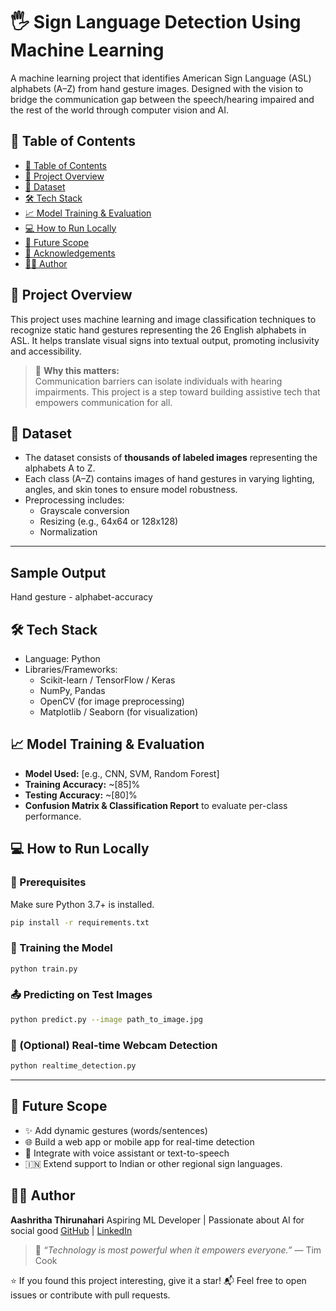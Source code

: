 # 🖐️ Sign Language Detection Using Machine Learning
A machine learning project that identifies American Sign Language (ASL) alphabets (A–Z) from hand gesture images. Designed with the vision to bridge the communication gap between the speech/hearing impaired and the rest of the world through computer vision and AI.

## 📌 Table of Contents

- [📌 Table of Contents](#-table-of-contents)
- [🚀 Project Overview](#-project-overview)
- [📂 Dataset](#-dataset)
- [🛠️ Tech Stack](#️-tech-stack)
- [📈 Model Training & Evaluation](#-model-training--evaluation)
- [💻 How to Run Locally](#-how-to-run-locally)
- [🧠 Future Scope](#-future-scope)
- [🙌 Acknowledgements](#-acknowledgements)
- [👩‍💻 Author](#-author)

## 🚀 Project Overview

This project uses machine learning and image classification techniques to recognize static hand gestures representing the 26 English alphabets in ASL. It helps translate visual signs into textual output, promoting inclusivity and accessibility.

> 🧠 **Why this matters:**  
> Communication barriers can isolate individuals with hearing impairments. This project is a step toward building assistive tech that empowers communication for all.

## 📂 Dataset

- The dataset consists of **thousands of labeled images** representing the alphabets A to Z.
- Each class (A–Z) contains images of hand gestures in varying lighting, angles, and skin tones to ensure model robustness.
- Preprocessing includes:
  - Grayscale conversion
  - Resizing (e.g., 64x64 or 128x128)
  - Normalization
---

##  Sample Output

Hand gesture - alphabet-accuracy

## 🛠️ Tech Stack

- Language: Python  
- Libraries/Frameworks:
  - Scikit-learn / TensorFlow / Keras  
  - NumPy, Pandas  
  - OpenCV (for image preprocessing)  
  - Matplotlib / Seaborn (for visualization)  

## 📈 Model Training & Evaluation

- **Model Used:** [e.g., CNN, SVM, Random Forest]  
- **Training Accuracy:** ~[85]%  
- **Testing Accuracy:** ~[80]%  
- **Confusion Matrix & Classification Report** to evaluate per-class performance.

## 💻 How to Run Locally

### 🔧 Prerequisites

Make sure Python 3.7+ is installed.

```bash
pip install -r requirements.txt
````

### 🚦 Training the Model

```bash
python train.py
```

### 📤 Predicting on Test Images

```bash
python predict.py --image path_to_image.jpg
```

### 🎥 (Optional) Real-time Webcam Detection

```bash
python realtime_detection.py
```

---

## 🧠 Future Scope

* ✨ Add dynamic gestures (words/sentences)
* 🌐 Build a web app or mobile app for real-time detection
* 📱 Integrate with voice assistant or text-to-speech
* 🇮🇳 Extend support to Indian or other regional sign languages.

## 👩‍💻 Author

**Aashritha Thirunahari**
Aspiring ML Developer | Passionate about AI for social good
[GitHub](https://github.com/Aahritha-T) | [LinkedIn](https://linkedin.com/in/thiruaashritha)

> 💬 *“Technology is most powerful when it empowers everyone.”*
> — Tim Cook

⭐ If you found this project interesting, give it a star!
📬 Feel free to open issues or contribute with pull requests.

